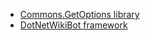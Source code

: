   * [Commons.GetOptions library](http://groups.google.com/group/managedcommons?pli=1)
  * [DotNetWikiBot framework](http://dotnetwikibot.sourceforge.net/)